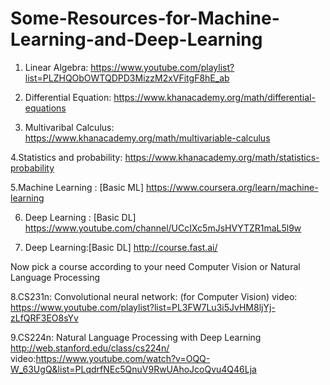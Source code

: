# Some-Resources-for-Machine-Learning-and-Deep-Learning
1. Linear Algebra: 
https://www.youtube.com/playlist?list=PLZHQObOWTQDPD3MizzM2xVFitgF8hE_ab

2. Differential Equation:
https://www.khanacademy.org/math/differential-equations

3. Multivaribal Calculus: 
https://www.khanacademy.org/math/multivariable-calculus

4.Statistics and probability: 
https://www.khanacademy.org/math/statistics-probability

5.Machine Learning : [Basic ML]
https://www.coursera.org/learn/machine-learning

6. Deep Learning : [Basic DL]
https://www.youtube.com/channel/UCcIXc5mJsHVYTZR1maL5l9w

7. Deep Learning:[Basic DL]
http://course.fast.ai/

Now pick a course according to your need Computer Vision or Natural Language Processing

8.CS231n: Convolutional neural network: (for Computer Vision)
video:
https://www.youtube.com/playlist?list=PL3FW7Lu3i5JvHM8ljYj-zLfQRF3EO8sYv

9.CS224n: Natural Language Processing with Deep Learning
http://web.stanford.edu/class/cs224n/
video:https://www.youtube.com/watch?v=OQQ-W_63UgQ&list=PLqdrfNEc5QnuV9RwUAhoJcoQvu4Q46Lja
